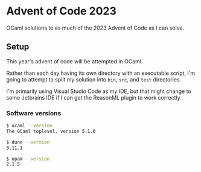 # Advent of Code 2023

OCaml solutions to as much of the 2023 Advent of Code as I can solve.

## Setup

This year's advent of code will be attempted in OCaml.

Rather than each day having its own directory with an executable script, I'm going to attempt to split my solution into `bin`, `src`, and `test` directories.

I'm primarily using Visual Studio Code as my IDE, but that might change to some Jetbrains IDE if I can get the ReasonML plugin to work correctly.

### Software versions

```sh
$ ocaml --version
The OCaml toplevel, version 5.1.0

$ dune --version
3.11.1

$ opam --version
2.1.5
```